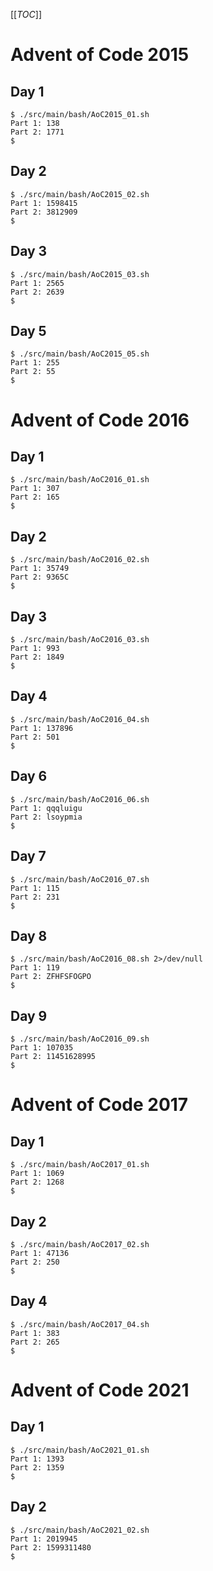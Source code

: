 [[_TOC_]]

# Advent of Code 2015

## Day 1

```console
$ ./src/main/bash/AoC2015_01.sh
Part 1: 138
Part 2: 1771
$
```

## Day 2

```console
$ ./src/main/bash/AoC2015_02.sh
Part 1: 1598415
Part 2: 3812909
$
```

## Day 3

```console
$ ./src/main/bash/AoC2015_03.sh
Part 1: 2565
Part 2: 2639
$
```

## Day 5

```console
$ ./src/main/bash/AoC2015_05.sh
Part 1: 255
Part 2: 55
$
```

# Advent of Code 2016

## Day 1

```console
$ ./src/main/bash/AoC2016_01.sh
Part 1: 307
Part 2: 165
$
```

## Day 2

```console
$ ./src/main/bash/AoC2016_02.sh
Part 1: 35749
Part 2: 9365C
$
```

## Day 3

```console
$ ./src/main/bash/AoC2016_03.sh
Part 1: 993
Part 2: 1849
$
```

## Day 4

```console
$ ./src/main/bash/AoC2016_04.sh
Part 1: 137896
Part 2: 501
$
```

## Day 6

```console
$ ./src/main/bash/AoC2016_06.sh
Part 1: qqqluigu
Part 2: lsoypmia
$
```

## Day 7

```console
$ ./src/main/bash/AoC2016_07.sh
Part 1: 115
Part 2: 231
$
```

## Day 8

```console
$ ./src/main/bash/AoC2016_08.sh 2>/dev/null
Part 1: 119
Part 2: ZFHFSFOGPO
$
```

## Day 9

```console
$ ./src/main/bash/AoC2016_09.sh
Part 1: 107035
Part 2: 11451628995
$
```

# Advent of Code 2017

## Day 1

```console
$ ./src/main/bash/AoC2017_01.sh
Part 1: 1069
Part 2: 1268
$
```

## Day 2

```console
$ ./src/main/bash/AoC2017_02.sh
Part 1: 47136
Part 2: 250
$
```

## Day 4

```console
$ ./src/main/bash/AoC2017_04.sh
Part 1: 383
Part 2: 265
$
```

# Advent of Code 2021

## Day 1

```console
$ ./src/main/bash/AoC2021_01.sh
Part 1: 1393
Part 2: 1359
$
```

## Day 2

```console
$ ./src/main/bash/AoC2021_02.sh
Part 1: 2019945
Part 2: 1599311480
$
```
